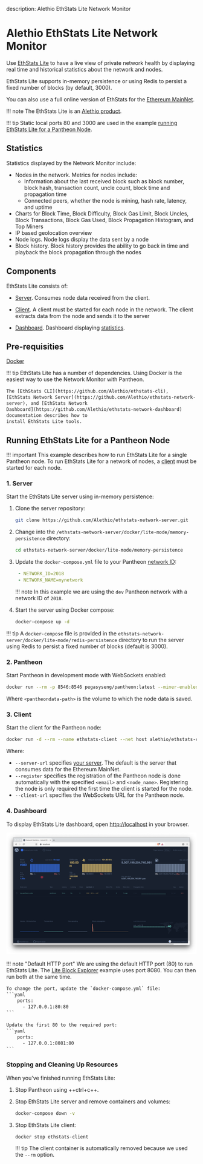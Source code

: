 description: Alethio EthStats Lite Network Monitor
<!--- END of page meta data -->

# Alethio EthStats Lite Network Monitor

Use [EthStats Lite](https://github.com/Alethio?utf8=%E2%9C%93&q=ethstats&type=&language=javascript)
to have a live view of private network health by displaying real time and historical statistics 
about the network and nodes.

EthStats Lite supports in-memory persistence or using Redis to persist a fixed number of blocks
(by default, 3000). 

You can also use a full online version of EthStats for the [Ethereum MainNet](https://ethstats.io).

!!! note 
    The EthStats Lite is an [Alethio product](https://company.aleth.io/developers).

!!! tip
    Static local ports 80 and 3000 are used in the example [running EthStats Lite 
    for a Pantheon Node](#running-ethstats-lite-for-a-pantheon-node).  

## Statistics

Statistics displayed by the Network Monitor include: 

* Nodes in the network. Metrics for nodes include:
    - Information about the last received block such as block number, 
block hash, transaction count, uncle count, block time and propagation time 
    - Connected peers, whether the node is mining, hash rate, latency, and uptime
* Charts for Block Time, Block Difficulty, Block Gas Limit, Block Uncles, Block Transactions, Block Gas Used, 
Block Propagation Histogram, and Top Miners
* IP based geolocation overview
* Node logs. Node logs display the data sent by a node
* Block history.  Block history provides the ability to go back in time and playback the block propagation
 through the nodes
 
## Components 

EthStats Lite consists of: 

* [Server](https://github.com/Alethio/ethstats-network-server). Consumes node data received from the 
client. 

* [Client](https://github.com/Alethio/ethstats-cli). A client must be started for each node in the network.
The client extracts data from the node and sends it to the server

* [Dashboard](https://github.com/Alethio/ethstats-network-dashboard). Dashboard displaying [statistics](#statistics).

## Pre-requisities 

[Docker](https://docs.docker.com/install/)

!!! tip
    EthStats Lite has a number of dependencies. Using Docker is the easiest way to
    use the Network Monitor with Pantheon.
    
    The [EthStats CLI](https://github.com/Alethio/ethstats-cli),
    [EthStats Network Server](https://github.com/Alethio/ethstats-network-server), and [EthStats Network
    Dashboard](https://github.com/Alethio/ethstats-network-dashboard) documentation describes how to 
    install EthStats Lite tools. 

## Running EthStats Lite for a Pantheon Node

!!! important
    This example describes how to run EthStats Lite for a single Pantheon node.
    To run EthStats Lite for a network of nodes, a [client](#3-client) must be started for each node. 

### 1. Server

Start the EthStats Lite server using in-memory persistence: 

1. Clone the server repository: 

    ```bash
    git clone https://github.com/Alethio/ethstats-network-server.git
    ```

1. Change into the `/ethstats-network-server/docker/lite-mode/memory-persistence` directory:
   
    ```bash
    cd ethstats-network-server/docker/lite-mode/memory-persistence
    ```

1. Update the `docker-compose.yml` file to your Pantheon [network ID](../Configuring-Pantheon/NetworkID-And-ChainID.md):
    
    ```yaml
     - NETWORK_ID=2018
     - NETWORK_NAME=mynetwork
    ```
    
    !!! note
        In this example we are using the `dev` Pantheon network with a network ID of `2018`.
    
1. Start the server using Docker compose: 

    ```bash
    docker-compose up -d
    ```
   
!!! tip
    A `docker-compose` file is provided in the `ethstats-network-server/docker/lite-mode/redis-persistence`
    directory to run the server using Redis to persist a fixed number of blocks (default is 3000).

### 2. Pantheon 

Start Pantheon in development mode with WebSockets enabled:

```bash
docker run --rm -p 8546:8546 pegasyseng/pantheon:latest --miner-enabled --miner-coinbase fe3b557e8fb62b89f4916b721be55ceb828dbd73 --rpc-http-cors-origins="all" --rpc-ws-enabled --network=dev
```

Where `<pantheondata-path>` is the volume to which the node data is saved. 

### 3. Client 

Start the client for the Pantheon node:  

```bash
docker run -d --rm --name ethstats-client --net host alethio/ethstats-cli --register --account-email <email> --node-name <node_name> --server-url http://localhost:3000 --client-url ws://127.0.0.1:8546
```

Where: 

* `--server-url` specifies [your server](#1-server). The default is the server that consumes data for the Ethereum MainNet.
* `--register` specifies the registration of the Pantheon node is done automatically with the specified `<email>` and `<node_name>`. 
Registering the node is only required the first time the client is started for the node.
* `--client-url` specifies the WebSockets URL for the Pantheon node.    

### 4. Dashboard 

To display EthStats Lite dashboard, open [http://localhost](http://localhost) in your browser. 

![Alethio EthStats Lite Dashboard](ethstats.png)

!!! note "Default HTTP port"
    We are using the default HTTP port (80) to run EthStats Lite. The [Lite Block Explorer](Lite-Block-Explorer.md) 
    example uses port 8080. You can then run both at the same time.
 
    To change the port, update the `docker-compose.yml` file:
    ```yaml
        ports:
          - 127.0.0.1:80:80
    ```
    
    Update the first 80 to the required port:
    ```yaml
        ports:
          - 127.0.0.1:8081:80
    ```

### Stopping and Cleaning Up Resources

When you've finished running EthStats Lite:

1. Stop Pantheon using ++ctrl+c++.  

1. Stop EthStats Lite server and remove containers and volumes: 

    ```bash
    docker-compose down -v
    ```  
  
1. Stop EthStats Lite client: 
   
    ```bash
    docker stop ethstats-client
    ```
    
    !!! tip
        The client container is automatically removed because we used the `--rm` option.